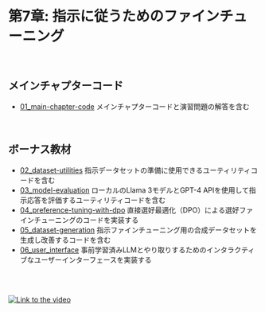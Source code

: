 # 第7章: 指示に従うためのファインチューニング

&nbsp;
## メインチャプターコード

- [01_main-chapter-code](01_main-chapter-code) メインチャプターコードと演習問題の解答を含む

&nbsp;
## ボーナス教材

- [02_dataset-utilities](02_dataset-utilities) 指示データセットの準備に使用できるユーティリティコードを含む
- [03_model-evaluation](03_model-evaluation) ローカルのLlama 3モデルとGPT-4 APIを使用して指示応答を評価するユーティリティコードを含む
- [04_preference-tuning-with-dpo](04_preference-tuning-with-dpo) 直接選好最適化（DPO）による選好ファインチューニングのコードを実装する
- [05_dataset-generation](05_dataset-generation) 指示ファインチューニング用の合成データセットを生成し改善するコードを含む
- [06_user_interface](06_user_interface) 事前学習済みLLMとやり取りするためのインタラクティブなユーザーインターフェースを実装する





<br>
<br>

[![Link to the video](https://img.youtube.com/vi/4yNswvhPWCQ/0.jpg)](https://www.youtube.com/watch?v=4yNswvhPWCQ)